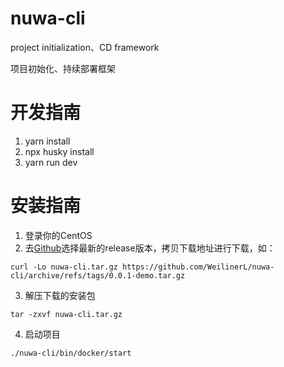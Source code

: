 # nuwa-cli

project initialization、CD framework

项目初始化、持续部署框架

# 开发指南
1. yarn install
2. npx husky install
3. yarn run dev


# 安装指南
1. 登录你的CentOS
2. 去[Github](https://github.com/WeilinerL/nuwa-cli/releases)选择最新的release版本，拷贝下载地址进行下载，如：
```
curl -Lo nuwa-cli.tar.gz https://github.com/WeilinerL/nuwa-cli/archive/refs/tags/0.0.1-demo.tar.gz
```
3. 解压下载的安装包
```
tar -zxvf nuwa-cli.tar.gz
```
4. 启动项目
```
./nuwa-cli/bin/docker/start
```